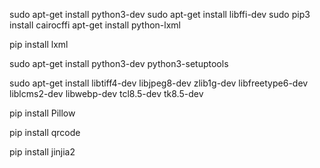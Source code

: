 sudo apt-get install python3-dev
sudo apt-get install libffi-dev
sudo pip3 install cairocffi
apt-get install python-lxml

pip install lxml

sudo apt-get install python3-dev python3-setuptools

sudo apt-get install libtiff4-dev libjpeg8-dev zlib1g-dev libfreetype6-dev liblcms2-dev libwebp-dev tcl8.5-dev tk8.5-dev

pip install Pillow

pip install qrcode

pip install jinjia2

